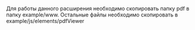 Для работы данного расширения необходимо скопировать папку pdf в папку example/www.
Остальные файлы необходимо скопировать в example/js/elements/pdfViewer

